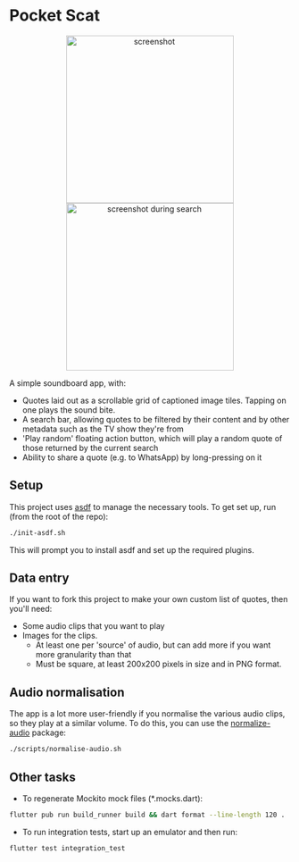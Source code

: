 # Pocket Scat

<p align="center">
<img align="center" src="https://user-images.githubusercontent.com/5732536/76313150-52c95c80-62cc-11ea-9cdc-4d272229aa5b.jpg" width="300" alt="screenshot">
<img align="center" src="https://user-images.githubusercontent.com/5732536/76313154-552bb680-62cc-11ea-9e41-f2e7499514d2.jpg" width="300" alt="screenshot during search">
</p>

A simple soundboard app, with:

 - Quotes laid out as a scrollable grid of captioned image tiles. Tapping on one plays the sound bite.
 - A search bar, allowing quotes to be filtered by their content and by other metadata such as the TV show they're from
 - 'Play random' floating action button, which will play a random quote of those returned by the current search
 - Ability to share a quote (e.g. to WhatsApp) by long-pressing on it

## Setup

This project uses [asdf](https://asdf-vm.com/) to manage the necessary tools. To get set up, run
(from the root of the repo):

```bash
./init-asdf.sh
```

This will prompt you to install asdf and set up the required plugins.
 
## Data entry

If you want to fork this project to make your own custom list of quotes, then you'll need:

 - Some audio clips that you want to play
 - Images for the clips. 
     - At least one per 'source' of audio, but can add more if you want more granularity than that 
     - Must be square, at least 200x200 pixels in size and in PNG format.

## Audio normalisation

The app is a lot more user-friendly if you normalise the various audio clips, so they play at a similar volume. To do this, you can use the [normalize-audio](http://manpages.ubuntu.com/manpages/bionic/man1/normalize-audio.1.html) package:

```bash
./scripts/normalise-audio.sh
```

## Other tasks

 - To regenerate Mockito mock files (*.mocks.dart):

```bash
flutter pub run build_runner build && dart format --line-length 120 .
```

 - To run integration tests, start up an emulator and then run:

```bash
flutter test integration_test
```